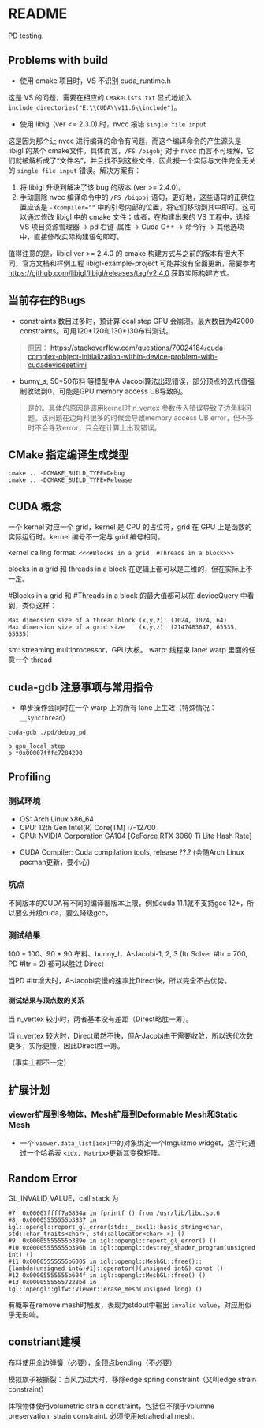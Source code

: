 # README

PD testing.

## Problems with build

* 使用 cmake 项目时，VS 不识别 cuda_runtime.h

这是 VS 的问题，需要在相应的 `CMakeLists.txt` 显式地加入 `include_directories("E:\\CUDA\\v11.6\\include")`。

* 使用 libigl (ver <= 2.3.0) 时，nvcc 报错 `single file input`

这是因为那个让 nvcc 进行编译的命令有问题，而这个编译命令的产生源头是 libigl 的某个 cmake文件。具体而言，`/FS /bigobj` 对于 nvcc 而言不可理解，它们就被解析成了“文件名”，并且找不到这些文件，因此报一个实际与文件完全无关的 `single file input` 错误。解决方案有：

1. 将 libigl 升级到解决了该 bug 的版本 (ver >= 2.4.0)。
2. 手动删除 nvcc 编译命令中的 `/FS /bigobj` 语句，更好地，这些语句的正确位置应该是 `-Xcompiler=""` 中的引号内部的位置，将它们移动到其中即可。这可以通过修改 libigl 中的 cmake 文件；或者，在构建出来的 VS 工程中，选择 VS 项目资源管理器 -> pd 右键-属性 -> Cuda C++ -> 命令行 -> 其他选项 中，直接修改实际构建语句即可。

值得注意的是，libigl ver >= 2.4.0 的 cmake 构建方式与之前的版本有很大不同，官方文档和样例工程 libigl-example-project 可能并没有全面更新，需要参考 https://github.com/libigl/libigl/releases/tag/v2.4.0 获取实际构建方式。

## 当前存在的Bugs

* constraints 数目过多时，预计算local step GPU 会崩溃。最大数目为42000 constraints。可用120\*120和130\*130布料测试。

> 原因： https://stackoverflow.com/questions/70024184/cuda-complex-object-initialization-within-device-problem-with-cudadevicesetlimi

* bunny_s, 50*50布料 等模型中A-Jacobi算法出现错误，部分顶点的迭代值强制收敛到0，可能是GPU memory access UB导致的。

> 是的。具体的原因是调用kernel时 n_vertex 参数传入错误导致了边角料问题。该问题在边角料很多的时候会导致memory access UB error，但不多时不会导致error，只会在计算上出现错误。

## CMake 指定编译生成类型

```
cmake .. -DCMAKE_BUILD_TYPE=Debug
cmake .. -DCMAKE_BUILD_TYPE=Release
```

## CUDA 概念

一个 kernel 对应一个 grid，kernel 是 CPU 的占位符，grid 在 GPU 上是函数的实际运行时。kernel 编号不一定与 grid 编号相同。

kernel calling format: `<<<#Blocks in a grid, #Threads in a block>>>`

blocks in a grid 和 threads in a block 在逻辑上都可以是三维的，但在实际上不一定。

#Blocks in a grid 和 #Threads in a block 的最大值都可以在 deviceQuery 中看到，类似这样：

```
Max dimension size of a thread block (x,y,z): (1024, 1024, 64)
Max dimension size of a grid size    (x,y,z): (2147483647, 65535, 65535)
```

sm: streaming multiprocessor，GPU大核。
warp: 线程束
lane: warp 里面的任意一个 thread

## cuda-gdb 注意事项与常用指令

* 单步操作会同时在一个 warp 上的所有 lane 上生效（特殊情况：`__syncthread`）

```
cuda-gdb ./pd/debug_pd

b gpu_local_step
b *0x00007fffc7284290

```

## Profiling

### 测试环境

* OS: Arch Linux x86_64
* CPU: 12th Gen Intel(R) Core(TM) i7-12700
* GPU: NVIDIA Corporation GA104 [GeForce RTX 3060 Ti Lite Hash Rate]

<!-- * C++ Compiler: g++ version 12.2.1 20230201 (GCC) gcc版本高于cuda时，可能会让cmake cuda无法完成编译 -->

* CUDA Compiler: Cuda compilation tools, release ??.? (会随Arch Linux pacman更新，要小心)

### 坑点

不同版本的CUDA有不同的编译器版本上限，例如cuda 11.1就不支持gcc 12+，所以要么升级cuda，要么降级gcc。

### 测试结果

100 * 100、90 * 90 布料、bunny_l，A-Jacobi-1, 2, 3 (Itr Solver #Itr = 700, PD #Itr = 2) 都可以胜过 Direct

当PD #Itr增大时，A-Jacobi变慢的速率比Direct快，所以完全不占优势。

#### 测试结果与顶点数的关系

当 n_vertex 较小时，两者基本没有差距（Direct略胜一筹）。

当 n_vertex 较大时，Direct虽然不快，但A-Jacobi由于需要收敛，所以迭代次数更多，实际更慢，因此Direct胜一筹。

（事实上都不一定）

## 扩展计划

### viewer扩展到多物体，Mesh扩展到Deformable Mesh和Static Mesh

* 一个 `viewer.data_list[idx]`中的对象绑定一个Imguizmo widget，运行时通过一个哈希表 `<idx, Matrix>`更新其变换矩阵。

## Random Error

GL_INVALID_VALUE，call stack 为

```
#7  0x00007ffff7a6854a in fprintf () from /usr/lib/libc.so.6
#8  0x00005555555b3837 in igl::opengl::report_gl_error(std::__cxx11::basic_string<char, std::char_traits<char>, std::allocator<char> >) ()
#9  0x00005555555b389e in igl::opengl::report_gl_error() ()
#10 0x00005555555b396b in igl::opengl::destroy_shader_program(unsigned int) ()
#11 0x00005555555b6005 in igl::opengl::MeshGL::free()::{lambda(unsigned int&)#1}::operator()(unsigned int&) const ()
#12 0x00005555555b604f in igl::opengl::MeshGL::free() ()
#13 0x00005555557228bd in igl::opengl::glfw::Viewer::erase_mesh(unsigned long) ()
```

有概率在remove mesh时触发，表现为stdout中输出 `invalid value`，对应用似乎无影响。

## constriant建模

布料使用全边弹簧（必要），全顶点bending（不必要）

模拟旗子被撕裂：当风力过大时，移除edge spring constraint（又叫edge strain constraint）

体积物体使用volumetric strain constraint，包括但不限于volumne preservation, strain constraint. 必须使用tetrahedral mesh.
